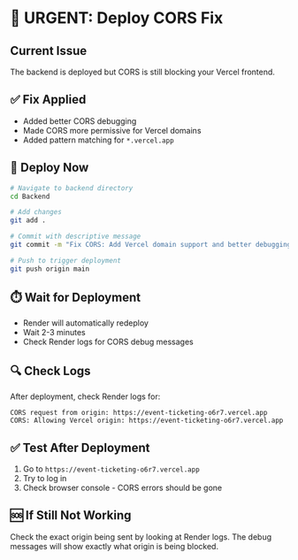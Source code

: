# 🚨 URGENT: Deploy CORS Fix

## Current Issue
The backend is deployed but CORS is still blocking your Vercel frontend.

## ✅ Fix Applied
- Added better CORS debugging
- Made CORS more permissive for Vercel domains
- Added pattern matching for `*.vercel.app`

## 🚀 Deploy Now

```bash
# Navigate to backend directory
cd Backend

# Add changes
git add .

# Commit with descriptive message
git commit -m "Fix CORS: Add Vercel domain support and better debugging"

# Push to trigger deployment
git push origin main
```

## ⏱️ Wait for Deployment
- Render will automatically redeploy
- Wait 2-3 minutes
- Check Render logs for CORS debug messages

## 🔍 Check Logs
After deployment, check Render logs for:
```
CORS request from origin: https://event-ticketing-o6r7.vercel.app
CORS: Allowing Vercel origin: https://event-ticketing-o6r7.vercel.app
```

## ✅ Test After Deployment
1. Go to `https://event-ticketing-o6r7.vercel.app`
2. Try to log in
3. Check browser console - CORS errors should be gone

## 🆘 If Still Not Working
Check the exact origin being sent by looking at Render logs. The debug messages will show exactly what origin is being blocked.
